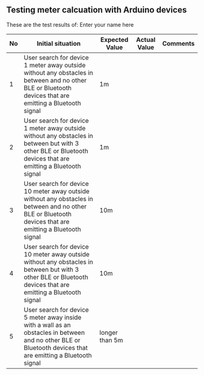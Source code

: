 ## Testing meter calcuation with Arduino devices

These are the test results of: Enter your name here

No |Initial situation |Expected Value|Actual Value |Comments |
|---|-----|----|------------|----------|
|1|User search for device 1 meter away outside without any obstacles in between and no other BLE or Bluetooth devices that are emitting a Bluetooth signal|1m|||
|2|User search for device 1 meter away outside without any obstacles in between but with 3 other BLE or Bluetooth devices that are emitting a Bluetooth signal|1m|||
|3|User search for device 10 meter away outside without any obstacles in between and no other BLE or Bluetooth devices that are emitting a Bluetooth signal|10m|||
|4|User search for device 10 meter away outside without any obstacles in between but with 3 other BLE or Bluetooth devices that are emitting a Bluetooth signal|10m|||
|5|User search for device 5 meter away inside with a wall as an obstacles in between and no other BLE or Bluetooth devices that are emitting a Bluetooth signal|longer than 5m|||
